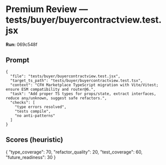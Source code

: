# Premium Review — tests/buyer/buyercontractview.test.jsx

**Run:** 069c548f

## Prompt

```
{
  "file": "tests/buyer/buyercontractview.test.jsx",
  "target_ts_path": "tests/buyer/buyercontractview.test.tsx",
  "context": "CFH Marketplace TypeScript migration with Vite/Vitest; ensure ESM compatibility and router@6.",
  "task": "Add proper TS types for props/state, extract interfaces, reduce any/unknown, suggest safe refactors.",
  "checks": [
    "type errors resolved",
    "tests compile",
    "no anti-patterns"
  ]
}
```

## Scores (heuristic)

{
  "type_coverage": 70,
  "refactor_quality": 20,
  "test_coverage": 60,
  "future_readiness": 30
}
